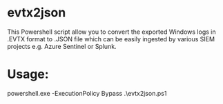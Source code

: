 # evtx2json
This Powershell script allow you to convert the exported Windows logs in .EVTX format to .JSON file which can be easily ingested by various SIEM projects e.g. Azure Sentinel or Splunk.

# Usage:
powershell.exe -ExecutionPolicy Bypass .\evtx2json.ps1
